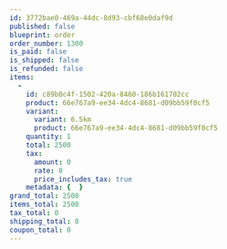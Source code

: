 ```yaml
---
id: 3772bae0-469a-44dc-8d93-cbf68e0daf9d
published: false
blueprint: order
order_number: 1300
is_paid: false
is_shipped: false
is_refunded: false
items:
  -
    id: c89b0c4f-1502-420a-8460-186b161702cc
    product: 66e767a9-ee34-4dc4-8681-d09bb59f0cf5
    variant:
      variant: 6.5km
      product: 66e767a9-ee34-4dc4-8681-d09bb59f0cf5
    quantity: 1
    total: 2500
    tax:
      amount: 0
      rate: 0
      price_includes_tax: true
    metadata: {  }
grand_total: 2500
items_total: 2500
tax_total: 0
shipping_total: 0
coupon_total: 0
---
```

